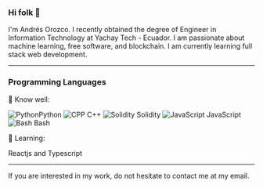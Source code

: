 ### Hi folk 👋
I'm Andrés Orozco. I recently obtained the degree of Engineer in Information Technology at Yachay Tech - Ecuador. I am passionate about machine learning, free software, and blockchain. I am currently learning full stack web development.

------------


### Programming Languages 
💪 Know well:

![Python](https://raw.githubusercontent.com/K4rakara/K4rakara/master/assets/bounce-in-icons/python.svg)Python 
![CPP](https://raw.githubusercontent.com/K4rakara/K4rakara/master/assets/bounce-in-icons/cpp.svg) C++ 
![Solidity](https://upload.wikimedia.org/wikipedia/commons/9/98/Solidity_logo.svg) Solidity 
![JavaScript](https://raw.githubusercontent.com/K4rakara/K4rakara/master/assets/bounce-in-icons/javascript.svg)  JavaScript  
![Bash](https://raw.githubusercontent.com/K4rakara/K4rakara/master/assets/bounce-in-icons/bash.svg) Bash

🌱 Learning:

Reactjs and Typescript

------------

If you are interested in my work, do not hesitate to contact me at my email.
